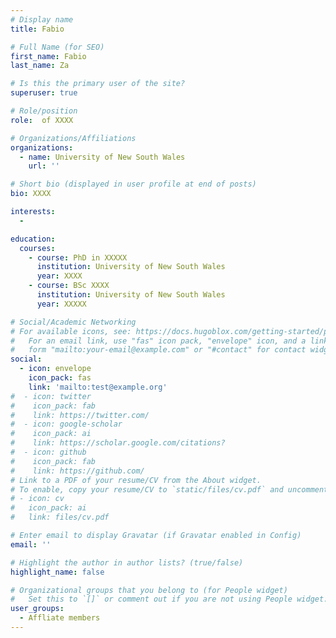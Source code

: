 ```yaml
---
# Display name
title: Fabio

# Full Name (for SEO)
first_name: Fabio
last_name: Za

# Is this the primary user of the site?
superuser: true

# Role/position
role:  of XXXX 

# Organizations/Affiliations
organizations:
  - name: University of New South Wales
    url: ''

# Short bio (displayed in user profile at end of posts)
bio: XXXX

interests:
  -  

education:
  courses:
    - course: PhD in XXXXX
      institution: University of New South Wales
      year: XXXX
    - course: BSc XXXX
      institution: University of New South Wales
      year: XXXXX

# Social/Academic Networking
# For available icons, see: https://docs.hugoblox.com/getting-started/page-builder/#icons
#   For an email link, use "fas" icon pack, "envelope" icon, and a link in the
#   form "mailto:your-email@example.com" or "#contact" for contact widget.
social:
  - icon: envelope
    icon_pack: fas
    link: 'mailto:test@example.org'
#  - icon: twitter
#    icon_pack: fab
#    link: https://twitter.com/
#  - icon: google-scholar
#    icon_pack: ai
#    link: https://scholar.google.com/citations?
#  - icon: github
#    icon_pack: fab
#    link: https://github.com/
# Link to a PDF of your resume/CV from the About widget.
# To enable, copy your resume/CV to `static/files/cv.pdf` and uncomment the lines below.
# - icon: cv
#   icon_pack: ai
#   link: files/cv.pdf

# Enter email to display Gravatar (if Gravatar enabled in Config)
email: ''

# Highlight the author in author lists? (true/false)
highlight_name: false

# Organizational groups that you belong to (for People widget)
#   Set this to `[]` or comment out if you are not using People widget.
user_groups:
  - Affliate members
---
```

 